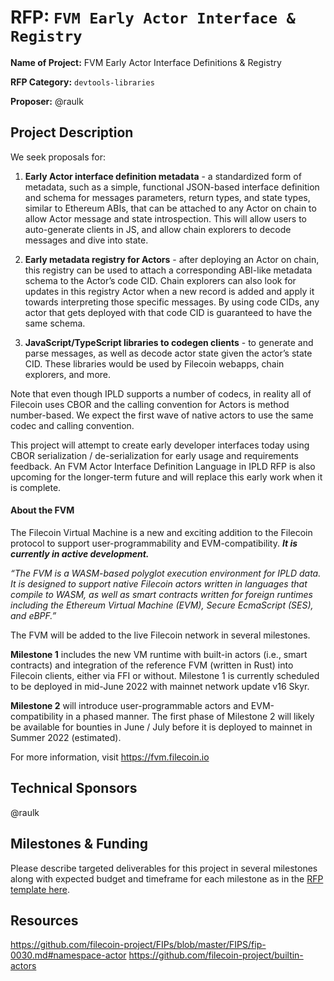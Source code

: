 # RFP: `FVM Early Actor Interface & Registry`

**Name of Project:** FVM Early Actor Interface Definitions &  Registry

**RFP Category:** `devtools-libraries`

**Proposer:** @raulk

## Project Description

We seek proposals for:

1. **Early Actor interface definition metadata** - a standardized form of metadata, such as a simple, functional JSON-based interface definition and schema for messages parameters, return types, and state types, similar to Ethereum ABIs, that can be attached to any Actor on chain to allow Actor message and state introspection. This will allow users to auto-generate clients in JS, and allow chain explorers to decode messages and dive into state.

1. **Early metadata registry for Actors** - after deploying an Actor on chain, this registry can be used to attach a corresponding ABI-like metadata schema to the Actor’s code CID. Chain explorers can also look for updates in this registry Actor when a new record is added and apply it towards interpreting those specific messages. By using code CIDs, any actor that gets deployed with that code CID is guaranteed to have the same schema.

1. **JavaScript/TypeScript libraries to codegen clients** - to generate and parse messages, as well as decode actor state given the actor’s state CID. These libraries would be used by Filecoin webapps, chain explorers, and more.

Note that even though IPLD supports a number of codecs, in reality all of Filecoin uses CBOR and the calling convention for Actors is method number-based. We expect the first wave of native actors to use the same codec and calling convention.

This project will attempt to create early developer interfaces today using CBOR serialization / de-serialization for early usage and requirements feedback. An FVM Actor Interface Definition Language in IPLD RFP is also upcoming for the longer-term future and will replace this early work when it is complete.

#### About the FVM

The Filecoin Virtual Machine is a new and exciting addition to the Filecoin protocol to support user-programmability and EVM-compatibility. ***It is currently in active development.***

*“The FVM is a WASM-based polyglot execution environment for IPLD data. It is designed to support native Filecoin actors written in languages that compile to WASM, as well as smart contracts written for foreign runtimes including the Ethereum Virtual Machine (EVM), Secure EcmaScript (SES), and eBPF.”*

The FVM will be added to the live Filecoin network in several milestones.

**Milestone 1** includes the new VM runtime with built-in actors (i.e., smart contracts) and integration of the reference FVM (written in Rust) into Filecoin clients, either via FFI or without. Milestone 1 is currently scheduled to be deployed in mid-June 2022 with mainnet network update v16 Skyr.

**Milestone 2** will introduce user-programmable actors and EVM-compatibility in a phased manner. The first phase of Milestone 2 will likely be available for bounties in June / July before it is deployed to mainnet in Summer 2022 (estimated).

For more information, visit https://fvm.filecoin.io



## Technical Sponsors

@raulk


## Milestones & Funding

Please describe targeted deliverables for this project in several milestones along with expected budget and timeframe for each milestone as in the [RFP template here](https://github.com/filecoin-project/devgrants/blob/master/rfps/rfp-template.md#milestones--funding).


## Resources

https://github.com/filecoin-project/FIPs/blob/master/FIPS/fip-0030.md#namespace-actor
https://github.com/filecoin-project/builtin-actors
